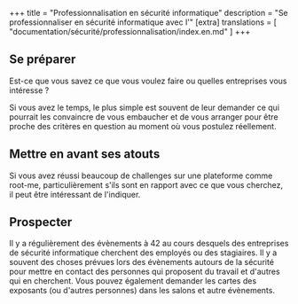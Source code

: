 +++
title = "Professionnalisation en sécurité informatique"
description = "Se professionnaliser en sécurité informatique avec l'"
[extra]
translations = [
    "documentation/sécurité/professionnalisation/index.en.md"
]
+++

## Se préparer

Est-ce que vous savez ce que vous voulez faire ou quelles entreprises vous
intéresse ?

Si vous avez le temps, le plus simple est souvent de leur demander ce qui
pourrait les convaincre de vous embaucher et de vous arranger pour être proche
des critères en question au moment où vous postulez réellement.

## Mettre en avant ses atouts

Si vous avez réussi beaucoup de challenges sur une plateforme comme root-me,
particulièrement s'ils sont en rapport avec ce que vous cherchez, il peut être
intéressant de l'indiquer.

## Prospecter

Il y a régulièrement des évènements à 42 au cours desquels des entreprises de
sécurité informatique cherchent des employés ou des stagiaires.
Il y a souvent des choses prévues lors des évènements autours de la sécurité
pour mettre en contact des personnes qui proposent du travail et d'autres qui
en cherchent. Vous pouvez également demander les cartes des exposants (ou
d'autres personnes) dans les salons et autre évènements.
